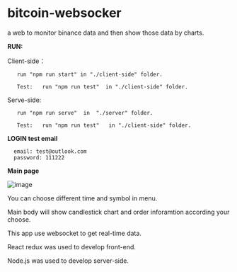 # bitcoin-websocker
a web to monitor binance data and then show those data by charts.


**RUN:**

Client-side：

       run "npm run start" in "./client-side" folder.

       Test:   run "npm run test"  in "./client-side" folder.          

Serve-side:

       run "npm run serve"  in  "./server" folder.

       Test:   run "npm run test"   in "./client-side" folder.


**LOGIN test email**

      email: test@outlook.com 
      password: 111222

**Main page**

![image](https://user-images.githubusercontent.com/41553112/110369099-c4d6ac00-80ae-11eb-9d59-d4af2a527b95.png)

You can choose different time and symbol in menu.

Main body will show candlestick chart and order inforamtion according your choose.

This app use websocket to get real-time data.

React redux was used to develop front-end.

Node.js was used to develop server-side.
